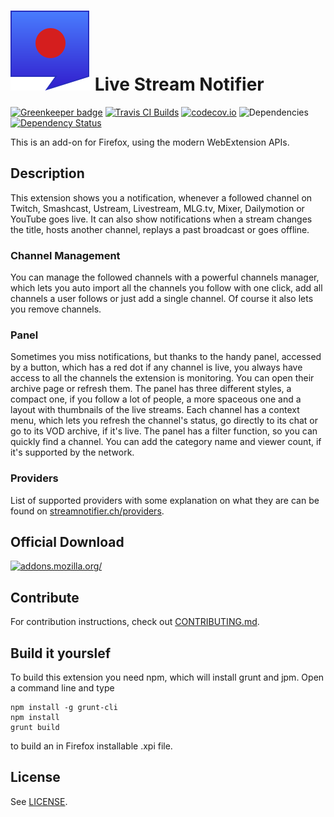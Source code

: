 # ![](webextension/assets/images/icon.svg) Live Stream Notifier

[![Greenkeeper badge](https://badges.greenkeeper.io/freaktechnik/justintv-stream-notifications.svg)](https://greenkeeper.io/)
[![Travis CI Builds](https://travis-ci.org/freaktechnik/justintv-stream-notifications.svg)](https://travis-ci.org/freaktechnik/justintv-stream-notifications) [![codecov.io](https://codecov.io/github/freaktechnik/justintv-stream-notifications/coverage.svg?branch=master)](https://codecov.io/github/freaktechnik/justintv-stream-notifications?branch=master) ![Dependencies](https://david-dm.org/freaktechnik/justintv-stream-notifications.svg) [![Dependency Status](https://dependencyci.com/github/freaktechnik/justintv-stream-notifications/badge)](https://dependencyci.com/github/freaktechnik/justintv-stream-notifications)

This is an add-on for Firefox, using the modern WebExtension APIs.

## Description

This extension shows you a notification, whenever a followed channel on Twitch, Smashcast, Ustream, Livestream, MLG.tv, Mixer, Dailymotion or YouTube goes live. It can also show notifications when a stream changes the title, hosts another channel, replays a past broadcast or goes offline.

### Channel Management
You can manage the followed channels with a powerful channels manager, which lets you auto import all the channels you follow with one click, add all channels a user follows or just add a single channel. Of course it also lets you remove channels.

### Panel
Sometimes you miss notifications, but thanks to the handy panel, accessed by a button, which has a red dot if any channel is live, you always have access to all the channels the extension is monitoring. You can open their archive page or refresh them. The panel has three different styles, a compact one, if you follow a lot of people, a more spaceous one and a layout with thumbnails of the live streams. Each channel has a context menu, which lets you refresh the channel's status, go directly to its chat or go to its VOD archive, if it's live. The panel has a filter function, so you can quickly find a channel. You can add the category name and viewer count, if it's supported by the network.

### Providers
List of supported providers with some explanation on what they are can be found on [streamnotifier.ch/providers](http://streamnotifier.ch/providers/).

## Official Download

[![addons.mozilla.org/](https://addons.cdn.mozilla.net/static/img/addons-buttons/AMO-button_2.png)](https://addons.mozilla.org/firefox/addon/justintv-stream-notificatio/?src=external-gh-readme)

## Contribute
For contribution instructions, check out [CONTRIBUTING.md](.github/CONTRIBUTING.md).

## Build it yourslef

To build this extension you need npm, which will install grunt and jpm. Open a command line and type
```
npm install -g grunt-cli
npm install
grunt build
```
to build an in Firefox installable .xpi file.

## License

See [LICENSE](LICENSE).
